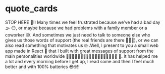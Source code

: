 # quote_cards

STOP HERE 🛑!! Many times we feel frustrated because we've had a bad day 🌫️ 😶, or maybe because we had problems with a family member or a coworker 😥. And sometimes we just need to talk to someone else who 
gives us those words of support (the real friends are there 🤩💪🏽), or we can also read something that motivates us 🤓 .Well, I present to you a small web app made in React 💙 that I built with great messages of 
support from the main personalities worldwide 👳🏽‍♂️👸🏽🎅🏽🧔🏽‍♀️👩🏽‍🏫🧑🏽‍🔬👨🏽‍ 🚀. It has helped me a lot and every morning before I get up, I read some and then I feel much better and with 100% batteries 😎🤓!!
